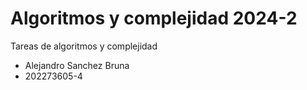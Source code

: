 # Algoritmos y complejidad 2024-2
Tareas de algoritmos y complejidad

* Alejandro Sanchez Bruna
* 202273605-4
